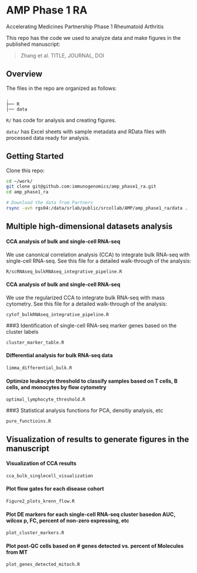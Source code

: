 # AMP Phase 1 RA

Accelerating Medicines Partnership Phase 1 Rheumatoid Arthritis

This repo has the code we used to analyze data and make figures in the
published manuscript:

> Zhang et al. TITLE, JOURNAL, DOI

## Overview

The files in the repo are organized as follows:

    .
    ├── R
    |── data

`R/` has code for analysis and creating figures.

`data/` has Excel sheets with sample metadata and RData files with processed data ready for analysis.

## Getting Started

Clone this repo:

```bash
cd ~/work/
git clone git@github.com:immunogenomics/amp_phase1_ra.git
cd amp_phase1_ra

# Download the data from Partners
rsync -avh rgs04:/data/srlab/public/srcollab/AMP/amp_phase1_ra/data .
```

## Multiple high-dimensional datasets analysis

#### CCA analysis of bulk and single-cell RNA-seq

We use canonical correlation analysis (CCA) to integrate bulk RNA-seq with
single-cell RNA-seq. See this file for a detailed walk-through of the analysis:

    R/scRNAseq_bulkRNAseq_integrative_pipeline.R

#### CCA analysis of bulk and single-cell RNA-seq

We use the regularized CCA to integrate bulk RNA-seq with mass cytometry. 
See this file for a detailed walk-through of the analysis:

    cytof_bulkRNAseq_integrative_pipeline.R
    
###3 Identification of single-cell RNA-seq marker genes based on the cluster labels     
    
    cluster_marker_table.R
    
#### Differential analysis for bulk RNA-seq data

    limma_differential_bulk.R

#### Optimize leukocyte threshold to classify samples based on T cells, B cells, and monocytes by flow cytometry

    optimal_lymphocyte_threshold.R
    
###3 Statistical analysis functions for PCA, densitiy analysis, etc

    pure_functioins.R
    

## Visualization of results to generate figures in the manuscript

#### Visualization of CCA results

    cca_bulk_singlecell_visualization

#### Plot flow gates for each disease cohort 

    Figure2_plots_krenn_flow.R

#### Plot DE markers for each single-cell RNA-seq cluster basedon AUC, wilcox p, FC, percent of non-zero expressing, etc

    plot_cluster_markers.R
    
#### Plot post-QC cells based on # genes detected vs. percent of Molecules from MT
    
    plot_genes_detected_mitoch.R
    



